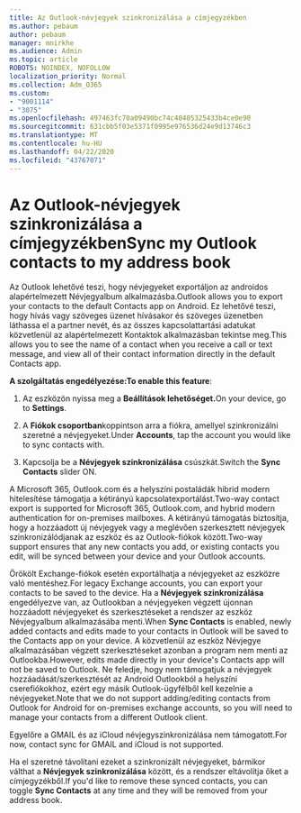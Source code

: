 ```yaml
---
title: Az Outlook-névjegyek szinkronizálása a címjegyzékben
ms.author: pebaum
author: pebaum
manager: mnirkhe
ms.audience: Admin
ms.topic: article
ROBOTS: NOINDEX, NOFOLLOW
localization_priority: Normal
ms.collection: Adm_O365
ms.custom:
- "9001114"
- "3075"
ms.openlocfilehash: 497463fc70a09490bc74c40405325433b4ce0e90
ms.sourcegitcommit: 631cbb5f03e5371f0995e976536d24e9d13746c3
ms.translationtype: MT
ms.contentlocale: hu-HU
ms.lasthandoff: 04/22/2020
ms.locfileid: "43767071"
---
```

# <a name="sync-my-outlook-contacts-to-my-address-book"></a><span data-ttu-id="215de-102">Az Outlook-névjegyek szinkronizálása a címjegyzékben</span><span class="sxs-lookup"><span data-stu-id="215de-102">Sync my Outlook contacts to my address book</span></span>

<span data-ttu-id="215de-103">Az Outlook lehetővé teszi, hogy névjegyeket exportáljon az androidos alapértelmezett Névjegyalbum alkalmazásba.</span><span class="sxs-lookup"><span data-stu-id="215de-103">Outlook allows you to export your contacts to the default Contacts app on Android.</span></span> <span data-ttu-id="215de-104">Ez lehetővé teszi, hogy hívás vagy szöveges üzenet hívásakor és szöveges üzenetben láthassa el a partner nevét, és az összes kapcsolattartási adatukat közvetlenül az alapértelmezett Kontaktok alkalmazásban tekintse meg.</span><span class="sxs-lookup"><span data-stu-id="215de-104">This allows you to see the name of a contact when you receive a call or text message, and view all of their contact information directly in the default Contacts app.</span></span>
 
<span data-ttu-id="215de-105">**A szolgáltatás engedélyezése:**</span><span class="sxs-lookup"><span data-stu-id="215de-105">**To enable this feature**:</span></span>
 
1. <span data-ttu-id="215de-106">Az eszközön nyissa meg a **Beállítások lehetőséget.**</span><span class="sxs-lookup"><span data-stu-id="215de-106">On your device, go to **Settings**.</span></span>

2. <span data-ttu-id="215de-107">A **Fiókok csoportban**koppintson arra a fiókra, amellyel szinkronizálni szeretné a névjegyeket.</span><span class="sxs-lookup"><span data-stu-id="215de-107">Under **Accounts**, tap the account you would like to sync contacts with.</span></span>

3. <span data-ttu-id="215de-108">Kapcsolja be a **Névjegyek szinkronizálása** csúszkát.</span><span class="sxs-lookup"><span data-stu-id="215de-108">Switch the **Sync Contacts** slider ON.</span></span>
 
<span data-ttu-id="215de-109">A Microsoft 365, Outlook.com és a helyszíni postaládák hibrid modern hitelesítése támogatja a kétirányú kapcsolatexportálást.</span><span class="sxs-lookup"><span data-stu-id="215de-109">Two-way contact export is supported for Microsoft 365, Outlook.com, and hybrid modern authentication for on-premises mailboxes.</span></span> <span data-ttu-id="215de-110">A kétirányú támogatás biztosítja, hogy a hozzáadott új névjegyek vagy a meglévően szerkesztett névjegyek szinkronizálódjanak az eszköz és az Outlook-fiókok között.</span><span class="sxs-lookup"><span data-stu-id="215de-110">Two-way support ensures that any new contacts you add, or existing contacts you edit, will be synced between your device and your Outlook accounts.</span></span>
 
<span data-ttu-id="215de-111">Örökölt Exchange-fiókok esetén exportálhatja a névjegyeket az eszközre való mentéshez.</span><span class="sxs-lookup"><span data-stu-id="215de-111">For legacy Exchange accounts, you can export your contacts to be saved to the device.</span></span> <span data-ttu-id="215de-112">Ha a **Névjegyek szinkronizálása** engedélyezve van, az Outlookban a névjegyeken végzett újonnan hozzáadott névjegyeket és szerkesztéseket a rendszer az eszköz Névjegyalbum alkalmazásába menti.</span><span class="sxs-lookup"><span data-stu-id="215de-112">When **Sync Contacts** is enabled, newly added contacts and edits made to your contacts in Outlook will be saved to the Contacts app on your device.</span></span> <span data-ttu-id="215de-113">A közvetlenül az eszköz Névjegye alkalmazásában végzett szerkesztéseket azonban a program nem menti az Outlookba.</span><span class="sxs-lookup"><span data-stu-id="215de-113">However, edits made directly in your device's Contacts app will not be saved to Outlook.</span></span> <span data-ttu-id="215de-114">Ne feledje, hogy nem támogatjuk a névjegyek hozzáadását/szerkesztését az Android Outlookból a helyszíni cserefiókokhoz, ezért egy másik Outlook-ügyfélből kell kezelnie a névjegyeket.</span><span class="sxs-lookup"><span data-stu-id="215de-114">Note that we do not support adding/editing contacts from Outlook for Android for on-premises exchange accounts, so you will need to manage your contacts from a different Outlook client.</span></span>
 
<span data-ttu-id="215de-115">Egyelőre a GMAIL és az iCloud névjegyszinkronizálása nem támogatott.</span><span class="sxs-lookup"><span data-stu-id="215de-115">For now, contact sync for GMAIL and iCloud is not supported.</span></span>
 
<span data-ttu-id="215de-116">Ha el szeretné távolítani ezeket a szinkronizált névjegyeket, bármikor válthat a **Névjegyek szinkronizálása** között, és a rendszer eltávolítja őket a címjegyzékből.</span><span class="sxs-lookup"><span data-stu-id="215de-116">If you'd like to remove these synced contacts, you can toggle **Sync Contacts** at any time and they will be removed from your address book.</span></span>
